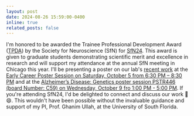 ```yaml
---
layout: post
date: 2024-08-26 15:59:00-0400
inline: true
related_posts: false
---
```


I'm honored to be awarded the Trainee Professional Development Award ([TPDA](https://www.sfn.org/meetings/meeting-awards/trainee-professional-development-award)) by the Society for Neuroscience (SfN) for [SfN24](https://www.sfn.org/meetings/neuroscience-2024). This award is given to graduate students demonstrating scientific merit and excellence in research and will support my attendance at the annual SfN meeting in Chicago this year. I'll be presenting a poster on our lab's [recent work](https://www.aginganddisease.org/EN/10.14336/AD.2024.0429) at the [Early Career Poster Session on Saturday, October 5 from 6:30 PM – 8:30 PM](https://www.sfn.org/meetings/neuroscience-2024/sessions-and-events/networking-outreach-and-advocacy?utm_campaign=2024%20Awards&utm_medium=email&_hsenc=p2ANqtz-_wjDW293MBtOGRPuRp3pJrmZDv5VkJK3lZHe1UhwEWvT2CWBqpWcoFPNkyleIKlkpruCGSbZwiJpSm3IMCb3iVhehwuQ&_hsmi=318207214&utm_content=318207214&utm_source=hs_email#Saturday,-October-05) and at the [Alzheimer’s Disease: Genetics poster session PSTR446 (board Number: C59) on Wednesday, October 9 fro 1:00 PM - 5:00 PM](https://www.abstractsonline.com/pp8/?utm_campaign=Neuroscience%20Nexus&utm_medium=email&_hsenc=p2ANqtz--OsyxwyfVDw9fYXEOXs9JtEoLVlSdhIMeFiAPtdsoGOOHRHle4fLNdfvmKT1EpMfjJ-o_PVOTMqD6HUPfu3QEbxrCoCA&_hsmi=323446915&utm_content=323446915&utm_source=hs_email#!/20433/session/3849). If you're attending SfN24, I'd be delighted to connect and discuss our work :wave: :smile:. This wouldn't have been possible without the invaluable guidance and support of my PI, Prof. Ghanim Ullah, at the University of South Florida.
